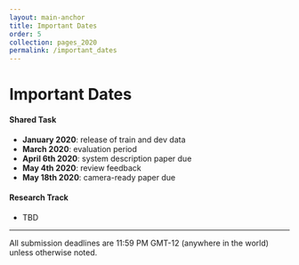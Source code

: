 ```yaml
---
layout: main-anchor
title: Important Dates
order: 5
collection: pages_2020
permalink: /important_dates
---
```




# Important Dates

#### Shared Task
- **January 2020**: release of train and dev data
- **March 2020**: evaluation period
- **April 6th 2020**: system description paper due
- **May 4th 2020**: review feedback
- **May 18th 2020**: camera-ready paper due

#### Research Track
- TBD

----

All submission deadlines are 11:59 PM GMT-12 (anywhere in the world) unless otherwise noted.

